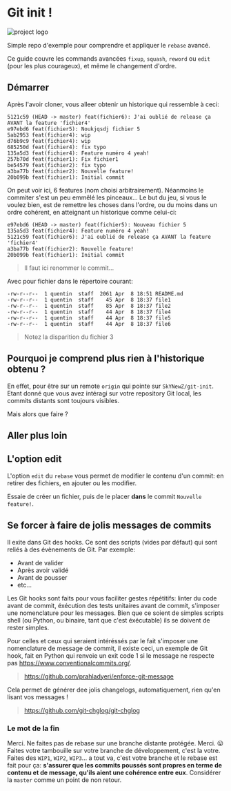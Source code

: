 # Git init !

![project logo](https://raw.githubusercontent.com/prahladyeri/enforce-git-message/master/logo.png)

Simple repo d'exemple pour comprendre et appliquer le `rebase` avancé.

Ce guide couvre les commands avancées `fixup`, `squash`, `reword` ou `edit` (pour les plus courageux), et même le changement d'ordre.

## Démarrer

Après l'avoir cloner, vous alleer obtenir un historique qui ressemble à ceci:

```
5121c59 (HEAD -> master) feat(fichier6): J'ai oublié de release ça AVANT la feature 'fichier4'
e97ebd6 feat(fichier5): Noukjqsdj fichier 5
5ab2953 feat(fichier4): wip
d76b9c9 feat(fichier4): wip
685250d feat(fichier4): fix typo
135a5d3 feat(fichier4): Feature numéro 4 yeah!
257b70d feat(fichier1): Fix fichier1
be54579 feat(fichier2): fix typo
a3ba77b feat(fichier2): Nouvelle feature!
20b099b feat(fichier1): Initial commit
```

On peut voir ici, 6 features (nom choisi arbitrairement). Néanmoins le commiter s'est un peu emmêlé les pinceaux…
Le but du jeu, si vous le voulez bien, est de remettre les choses dans l'ordre, ou du moins dans un ordre cohérent, en atteignant un historique comme celui-ci:

```
e97ebd6 (HEAD -> master) feat(fichier5): Nouveau fichier 5
135a5d3 feat(fichier4): Feature numéro 4 yeah!
5121c59 feat(fichier6): J'ai oublié de release ça AVANT la feature 'fichier4'
a3ba77b feat(fichier2): Nouvelle feature!
20b099b feat(fichier1): Initial commit
```

> Il faut ici renommer le commit…

Avec pour fichier dans le répertoire courant:

```
-rw-r--r--  1 quentin  staff  2061 Apr  8 18:51 README.md
-rw-r--r--  1 quentin  staff    45 Apr  8 18:37 file1
-rw-r--r--  1 quentin  staff    85 Apr  8 18:37 file2
-rw-r--r--  1 quentin  staff    44 Apr  8 18:37 file4
-rw-r--r--  1 quentin  staff    44 Apr  8 18:37 file5
-rw-r--r--  1 quentin  staff    44 Apr  8 18:37 file6
```

> Notez la disparition du fichier 3

## Pourquoi je comprend plus rien à l'historique obtenu ?

En effet, pour être sur un remote `origin` qui pointe sur `SkYNewZ/git-init`. Etant donné que vous avez intéragi sur votre repository Git local, les commits distants sont toujours visibles.

Mais alors que faire ?

## Aller plus loin

## L'option edit

L'option `edit` du `rebase` vous permet de modifier le contenu d'un commit: en retirer des fichiers, en ajouter ou les modifier.

Essaie de créer un fichier, puis de le placer **dans** le commit `Nouvelle feature!`.

## Se forcer à faire de jolis messages de commits

Il exite dans Git des hooks. Ce sont des scripts (vides par défaut) qui sont reliés à des évènements de Git. Par exemple:

- Avant de valider
- Après avoir validé
- Avant de pousser
- etc…

Les Git hooks sont faits pour vous faciliter gestes répétitifs: linter du code avant de commit, éxécution des tests unitaires avant de commit, s'imposer une nomenclature pour les messages.
Bien que ce soient de simples scripts shell (ou Python, ou binaire, tant que c'est éxécutable) ils se doivent de rester simples.

Pour celles et ceux qui seraient intéréssés par le fait s'imposer une nomenclature de message de commit, il existe ceci, un exemple de Git hook, fait en Python qui renvoie un exit code 1 si le message ne respecte pas https://www.conventionalcommits.org/.

> https://github.com/prahladyeri/enforce-git-message

Cela permet de générer dee jolis changelogs, automatiquement, rien qu'en lisant vos messages !

> https://github.com/git-chglog/git-chglog

### Le mot de la fin

Merci. Ne faites pas de rebase sur une branche distante protégée. Merci. 😛
Faites votre tambouille sur votre branche de développement, c'est la votre. Faites des `WIP1`, `WIP2`, `WIP3`… a tout va, c'est votre branche et le rebase est fait pour ça: **s'assurer que les commits poussés sont propres en terme de contenu et de message, qu'ils aient une cohérence entre eux**. Considérer la `master` comme un point de non retour.
